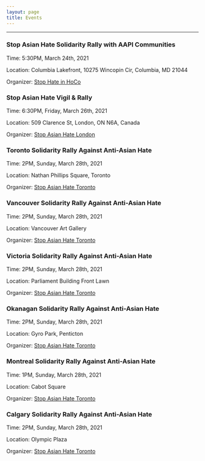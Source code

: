 ```yaml
---
layout: page
title: Events
---
```

---

### Stop Asian Hate Solidarity Rally with AAPI Communities

Time: 5:30PM, March 24th, 2021

Location: Columbia Lakefront, 10275 Wincopin Cir, Columbia, MD 21044

Organizer: [Stop Hate in HoCo](https://fb.me/e/1cS8hyu0s)

### Stop Asian Hate Vigil & Rally

Time: 6:30PM, Friday, March 26th, 2021

Location: 509 Clarence St, London, ON N6A, Canada

Organizer: [Stop Asian Hate London](https://fb.me/e/5heqFHBD1)

### Toronto Solidarity Rally Against Anti-Asian Hate

Time: 2PM, Sunday, March 28th, 2021 

Location: Nathan Phillips Square, Toronto

Organizer: [Stop Asian Hate Toronto](https://www.instagram.com/stopasianhate_toronto/)


### Vancouver Solidarity Rally Against Anti-Asian Hate

Time: 2PM, Sunday, March 28th, 2021 

Location: Vancouver Art Gallery

Organizer: [Stop Asian Hate Toronto](https://www.instagram.com/stopasianhate_toronto/)

### Victoria Solidarity Rally Against Anti-Asian Hate

Time: 2PM, Sunday, March 28th, 2021 

Location: Parliament Building Front Lawn 

Organizer: [Stop Asian Hate Toronto](https://www.instagram.com/stopasianhate_toronto/)

### Okanagan Solidarity Rally Against Anti-Asian Hate

Time: 2PM, Sunday, March 28th, 2021 

Location: Gyro Park, Penticton

Organizer: [Stop Asian Hate Toronto](https://www.instagram.com/stopasianhate_toronto/)

### Montreal Solidarity Rally Against Anti-Asian Hate

Time: 1PM, Sunday, March 28th, 2021 

Location: Cabot Square

Organizer: [Stop Asian Hate Toronto](https://www.instagram.com/stopasianhate_toronto/)

### Calgary Solidarity Rally Against Anti-Asian Hate

Time: 2PM, Sunday, March 28th, 2021 

Location: Olympic Plaza

Organizer: [Stop Asian Hate Toronto](https://www.instagram.com/stopasianhate_toronto/)


